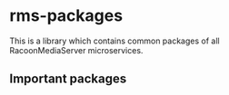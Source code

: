 # rms-packages

This is a library which contains common packages of all RacoonMediaServer microservices.

## Important packages
